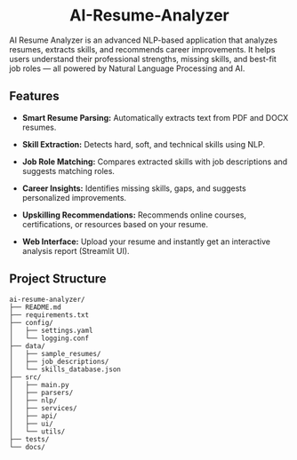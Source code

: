 <h1 align="center">AI-Resume-Analyzer</h1>

AI Resume Analyzer is an advanced NLP-based application that analyzes resumes, extracts skills, and recommends career improvements. It helps users understand their professional strengths, missing skills, and best-fit job roles — all powered by Natural Language Processing and AI.

## Features

 - **Smart Resume Parsing:**
  Automatically extracts text from PDF and DOCX resumes.

 - **Skill Extraction:**
  Detects hard, soft, and technical skills using NLP.

 - **Job Role Matching:**
  Compares extracted skills with job descriptions and suggests matching roles.

 - **Career Insights:**
  Identifies missing skills, gaps, and suggests personalized improvements.

 - **Upskilling Recommendations:**
  Recommends online courses, certifications, or resources based on your resume.

 - **Web Interface:**
  Upload your resume and instantly get an interactive analysis report (Streamlit UI).


## Project Structure

    ai-resume-analyzer/
    ├── README.md
    ├── requirements.txt
    ├── config/
    │   ├── settings.yaml
    │   └── logging.conf
    ├── data/
    │   ├── sample_resumes/
    │   ├── job_descriptions/
    │   └── skills_database.json
    ├── src/
    │   ├── main.py
    │   ├── parsers/
    │   ├── nlp/
    │   ├── services/
    │   ├── api/
    │   ├── ui/
    │   └── utils/
    ├── tests/
    └── docs/
